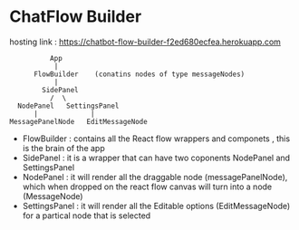 # ChatFlow Builder

hosting link : https://chatbot-flow-builder-f2ed680ecfea.herokuapp.com

              App
               |
          FlowBuilder    (conatins nodes of type messageNodes) 
               |
            SidePanel
              /  \
      NodePanel   SettingsPanel
          |             |
    MessagePanelNode   EditMessageNode
    
- FlowBuilder : contains all the React flow wrappers and componets , this is the brain of the app
- SidePanel : it is a wrapper that can have two coponents NodePanel and SettingsPanel
- NodePanel : it will render all the draggable node (messagePanelNode), which when dropped on the react flow canvas will turn into a node (MessageNode)
- SettingsPanel : it will render all the Editable options (EditMessageNode) for a partical node that is selected

